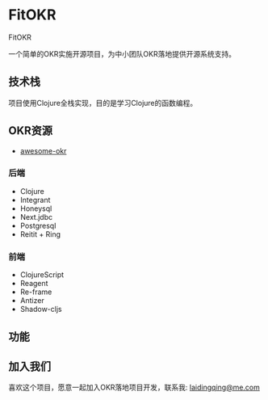 # FitOKR

FitOKR

一个简单的OKR实施开源项目，为中小团队OKR落地提供开源系统支持。


## 技术栈

项目使用Clojure全栈实现，目的是学习Clojure的函数编程。

## OKR资源

* [awesome-okr](https://github.com/domenicosolazzo/awesome-okr)

### 后端

* Clojure
* Integrant
* Honeysql
* Next.jdbc
* Postgresql
* Reitit + Ring

### 前端

* ClojureScript
* Reagent
* Re-frame
* Antizer
* Shadow-cljs



## 功能


##



## 加入我们

喜欢这个项目，愿意一起加入OKR落地项目开发，联系我: laidingqing@me.com